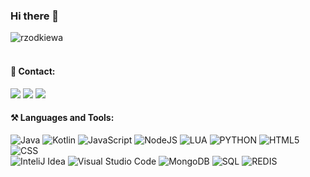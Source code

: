 ### Hi there 👋
<img src="https://komarev.com/ghpvc/?username=rzodkiewa" alt="rzodkiewa" /><br/><br/>

#### 📨 Contact:
[<img src="https://img.shields.io/badge/website-%234285F4.svg?&style=for-the-badge&logo=safari&logoColor=white" />](http://rzodkiewa.github.io)
[<img src="https://img.shields.io/badge/grzyp.rzodkiewa%237777-%237289DA.svg?&style=for-the-badge&logo=discord&logoColor=white" />](https://discord.com/)
[<img src="https://img.shields.io/badge/mail-%23D14836.svg?&style=for-the-badge&logo=gmail&logoColor=white" />](mailto:rzodkiewa151@gmail.com)

#### ⚒ Languages and Tools:
![Java](https://img.shields.io/badge/-Java-black?style=flat&logo=java)
![Kotlin](https://img.shields.io/badge/-Kotlin-black?style=flat&logo=kotlin)
![JavaScript](https://img.shields.io/badge/-JavaScript-black?style=flat&logo=javascript)
![NodeJS](https://img.shields.io/badge/-NodeJS-black?style=flat&logo=Node.js)
![LUA](https://img.shields.io/badge/-LUA-black?style=flat&logo=lua)
![PYTHON](https://img.shields.io/badge/-Python-black?style=flat&logo=python)
![HTML5](https://img.shields.io/badge/-HTML-black?style=flat&logo=HTML5)
![CSS](https://img.shields.io/badge/-CSS-black?style=flat&logo=CSS3)
<br>
![InteliJ Idea](https://img.shields.io/badge/InteliJ%20idea-black?style=flat&logo=intellij-idea)
![Visual Studio Code](https://img.shields.io/badge/-Visual%20Studio%20Code-black?style=flat&logo=visual-studio-code)
![MongoDB](https://img.shields.io/badge/-MongoDB-black?style=flat&logo=mongodb)
![SQL](https://img.shields.io/badge/-sql-black?style=flat&logo=mysql)
![REDIS](https://img.shields.io/badge/-Redis-black?style=flat&logo=Redis)
